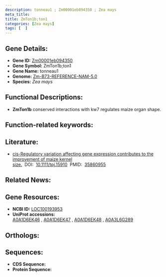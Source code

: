 ```yaml
---
description: tonneau1 ; Zm00001eb094350 ; Zea mays
meta_title:
title: ZmTon1b;ton1
categories: [Zea mays]
tags: [  ]
---
```


## Gene Details:
- **Gene ID:**	[Zm00001eb094350](https://www.maizegdb.org/gene_center/gene/Zm00001eb094350)
- **Gene Symbol:** ZmTon1b;ton1
- **Gene Name:** tonneau1
- **Genome:** [Zm-B73-REFERENCE-NAM-5.0](https://www.maizegdb.org/genome/assembly/Zm-B73-REFERENCE-NAM-5.0)
- **Species:** *Zea mays*

## Functional Descriptions:
   - **ZmTon1b** conserved interactions with kw7 regulates maize organ shape.

## Function-related keywords:
[](/tags//)

## Literature:
   - [cis-Regulatory variation affecting gene expression contributes to the improvement of maize kernel size.]( https://onlinelibrary.wiley.com/doi/10.1111/tpj.15910)&nbsp;&nbsp;DOI:&nbsp;&nbsp;[10.1111/tpj.15910](https://onlinelibrary.wiley.com/doi/10.1111/tpj.15910)&nbsp;&nbsp;PMID:&nbsp;&nbsp;[35860955](https://pubmed.ncbi.nlm.nih.gov/35860955/)

## Related News:

## Gene Resources:
- **NCBI ID:** [LOC100193953](https://www.ncbi.nlm.nih.gov/gene/?term=LOC100193953)
- **UniProt accessions:** [A0A1D6EK46](https://www.uniprot.org/uniprotkb/A0A1D6EK46/entry)&nbsp;,&nbsp;[A0A1D6EK47](https://www.uniprot.org/uniprotkb/A0A1D6EK47/entry)&nbsp;,&nbsp;[A0A1D6EK48](https://www.uniprot.org/uniprotkb/A0A1D6EK48/entry)&nbsp;,&nbsp;[A0A3L6G289](https://www.uniprot.org/uniprotkb/A0A3L6G289/entry)

## Orthologs:

## Sequences:
- **CDS Sequence:**
- **Protein Sequence:**
